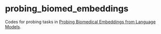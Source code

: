 # probing_biomed_embeddings

Codes for probing tasks in [Probing Biomedical Embeddings from Language Models](https://arxiv.org/abs/1904.02181).
